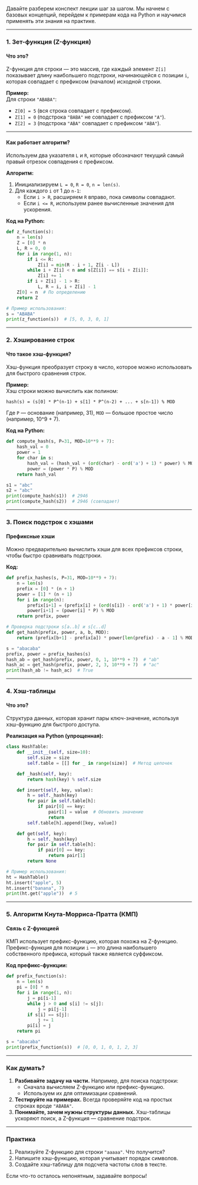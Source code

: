 Давайте разберем конспект лекции шаг за шагом. Мы начнем с базовых концепций, перейдем к примерам кода на Python и научимся применять эти знания на практике.

---

### 1. **Зет-функция (Z-функция)**
#### **Что это?**
Z-функция для строки — это массив, где каждый элемент `Z[i]` показывает длину наибольшего подстроки, начинающейся с позиции `i`, которая совпадает с префиксом (началом) исходной строки.

**Пример:**  
Для строки `"ABABA"`:
- `Z[0] = 5` (вся строка совпадает с префиксом).
- `Z[1] = 0` (подстрока `"BABA"` не совпадает с префиксом `"A"`).
- `Z[2] = 3` (подстрока `"ABA"` совпадает с префиксом `"ABA"`).

---

#### **Как работает алгоритм?**
Используем два указателя `L` и `R`, которые обозначают текущий самый правый отрезок совпадения с префиксом.

**Алгоритм:**
1. Инициализируем `L = 0`, `R = 0`, `n = len(s)`.
2. Для каждого `i` от 1 до `n-1`:
   - Если `i > R`, расширяем `R` вправо, пока символы совпадают.
   - Если `i <= R`, используем ранее вычисленные значения для ускорения.

**Код на Python:**
```python
def z_function(s):
    n = len(s)
    Z = [0] * n
    L, R = 0, 0
    for i in range(1, n):
        if i <= R:
            Z[i] = min(R - i + 1, Z[i - L])
        while i + Z[i] < n and s[Z[i]] == s[i + Z[i]]:
            Z[i] += 1
        if i + Z[i] - 1 > R:
            L, R = i, i + Z[i] - 1
    Z[0] = n  # По определению
    return Z

# Пример использования:
s = "ABABA"
print(z_function(s))  # [5, 0, 3, 0, 1]
```

---

### 2. **Хэширование строк**
#### **Что такое хэш-функция?**
Хэш-функция преобразует строку в число, которое можно использовать для быстрого сравнения строк.

**Пример:**  
Хэш строки можно вычислить как полином:
```
hash(s) = (s[0] * P^(n-1) + s[1] * P^(n-2) + ... + s[n-1]) % MOD
```
Где `P` — основание (например, 31), `MOD` — большое простое число (например, 10^9 + 7).

**Код на Python:**
```python
def compute_hash(s, P=31, MOD=10**9 + 7):
    hash_val = 0
    power = 1
    for char in s:
        hash_val = (hash_val + (ord(char) - ord('a') + 1) * power) % MOD
        power = (power * P) % MOD
    return hash_val

s1 = "abc"
s2 = "abc"
print(compute_hash(s1))  # 2946
print(compute_hash(s2))  # 2946 (совпадает)
```

---

### 3. **Поиск подстрок с хэшами**
#### **Префиксные хэши**
Можно предварительно вычислить хэши для всех префиксов строки, чтобы быстро сравнивать подстроки.

**Код:**
```python
def prefix_hashes(s, P=31, MOD=10**9 + 7):
    n = len(s)
    prefix = [0] * (n + 1)
    power = [1] * (n + 1)
    for i in range(n):
        prefix[i+1] = (prefix[i] + (ord(s[i]) - ord('a') + 1) * power[i]) % MOD
        power[i+1] = (power[i] * P) % MOD
    return prefix, power

# Проверка подстроки s[a..b] и s[c..d]
def get_hash(prefix, power, a, b, MOD):
    return (prefix[b+1] - prefix[a]) * power[len(prefix) - a - 1] % MOD

s = "abacaba"
prefix, power = prefix_hashes(s)
hash_ab = get_hash(prefix, power, 0, 1, 10**9 + 7)  # "ab"
hash_ac = get_hash(prefix, power, 2, 3, 10**9 + 7)  # "ac"
print(hash_ab != hash_ac)  # True
```

---

### 4. **Хэш-таблицы**
#### **Что это?**
Структура данных, которая хранит пары ключ-значение, используя хэш-функцию для быстрого доступа.

**Реализация на Python (упрощенная):**
```python
class HashTable:
    def __init__(self, size=10):
        self.size = size
        self.table = [[] for _ in range(size)]  # Метод цепочек

    def _hash(self, key):
        return hash(key) % self.size

    def insert(self, key, value):
        h = self._hash(key)
        for pair in self.table[h]:
            if pair[0] == key:
                pair[1] = value  # Обновить значение
                return
        self.table[h].append([key, value])

    def get(self, key):
        h = self._hash(key)
        for pair in self.table[h]:
            if pair[0] == key:
                return pair[1]
        return None

# Пример использования:
ht = HashTable()
ht.insert("apple", 5)
ht.insert("banana", 7)
print(ht.get("apple"))  # 5
```

---

### 5. **Алгоритм Кнута-Морриса-Пратта (КМП)**
#### **Связь с Z-функцией**
КМП использует префикс-функцию, которая похожа на Z-функцию. Префикс-функция для позиции `i` — это длина наибольшего собственного префикса, который также является суффиксом.

**Код префикс-функции:**
```python
def prefix_function(s):
    n = len(s)
    pi = [0] * n
    for i in range(1, n):
        j = pi[i-1]
        while j > 0 and s[i] != s[j]:
            j = pi[j-1]
        if s[i] == s[j]:
            j += 1
        pi[i] = j
    return pi

s = "abacaba"
print(prefix_function(s))  # [0, 0, 1, 0, 1, 2, 3]
```

---

### **Как думать?**
1. **Разбивайте задачу на части.** Например, для поиска подстроки:
   - Сначала вычисляем Z-функцию или префикс-функцию.
   - Используем их для оптимизации сравнений.
2. **Тестируйте на примерах.** Всегда проверяйте код на простых строках вроде `"ABABA"`.
3. **Понимайте, зачем нужны структуры данных.** Хэш-таблицы ускоряют поиск, а Z-функция — сравнение подстрок.

---

### **Практика**
1. Реализуйте Z-функцию для строки `"aaaaa"`. Что получится?
2. Напишите хэш-функцию, которая учитывает порядок символов.
3. Создайте хэш-таблицу для подсчета частоты слов в тексте.

Если что-то осталось непонятным, задавайте вопросы!

